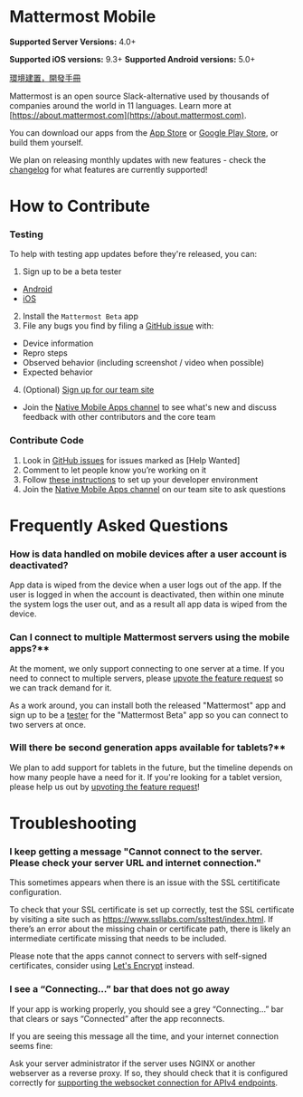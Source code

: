 # Mattermost Mobile

**Supported Server Versions:** 4.0+

**Supported iOS versions:** 9.3+
**Supported Android versions:** 5.0+

[環境建置，開發手冊](https://docs.mattermost.com/developer/mobile-developer-setup.html)

Mattermost is an open source Slack-alternative used by thousands of companies around the world in 11 languages. Learn more at [https://about.mattermost.com](https://about.mattermost.com).

You can download our apps from the [App Store](https://about.mattermost.com/mattermost-ios-app/) or [Google Play Store](https://about.mattermost.com/mattermost-android-app/), or build them yourself. 

We plan on releasing monthly updates with new features - check the [changelog](https://github.com/mattermost/mattermost-mobile/blob/master/CHANGELOG.md) for what features are currently supported! 

# How to Contribute

### Testing

To help with testing app updates before they're released, you can:

1. Sign up to be a beta tester
  - [Android](https://play.google.com/apps/testing/com.mattermost.rnbeta)
  - [iOS](https://mattermost-fastlane.herokuapp.com/)
2. Install the `Mattermost Beta` app
3. File any bugs you find by filing a [GitHub issue](https://github.com/mattermost/mattermost-mobile/issues) with:
  - Device information
  - Repro steps
  - Observed behavior (including screenshot / video when possible)
  - Expected behavior
4. (Optional) [Sign up for our team site](https://pre-release.mattermost.com/signup_user_complete/?id=f1924a8db44ff3bb41c96424cdc20676)
  - Join the [Native Mobile Apps channel](https://pre-release.mattermost.com/core/channels/native-mobile-apps) to see what's new and discuss feedback with other contributors and the core team

### Contribute Code 

1. Look in [GitHub issues](https://github.com/mattermost/mattermost-mobile/issues) for issues marked as [Help Wanted]
2. Comment to let people know you’re working on it
3. Follow [these instructions](https://docs.mattermost.com/developer/mobile-developer-setup.html) to set up your developer environment
4. Join the [Native Mobile Apps channel](https://pre-release.mattermost.com/core/channels/native-mobile-apps) on our team site to ask questions



# Frequently Asked Questions

### How is data handled on mobile devices after a user account is deactivated?

App data is wiped from the device when a user logs out of the app. If the user is logged in when the account is deactivated, then within one minute the system logs the user out, and as a result all app data is wiped from the device.

### Can I connect to multiple Mattermost servers using the mobile apps?**

At the moment, we only support connecting to one server at a time. If you need to connect to multiple servers, please [upvote the feature request](https://mattermost.uservoice.com/forums/306457/suggestions/10975938) so we can track demand for it. 

As a work around, you can install both the released "Mattermost" app and sign up to be a [tester](#testing) for the "Mattermost Beta" app so you can connect to two servers at once.

### Will there be second generation apps available for tablets?**

We plan to add support for tablets in the future, but the timeline depends on how many people have a need for it. If you're looking for a tablet version, please help us out by [upvoting the feature request](https://mattermost.uservoice.com/forums/306457/suggestions/20082079)!

# Troubleshooting

### I keep getting a message "Cannot connect to the server. Please check your server URL and internet connection."

This sometimes appears when there is an issue with the SSL certitificate configuration. 

To check that your SSL certificate is set up correctly, test the SSL certificate by visiting a site such as https://www.ssllabs.com/ssltest/index.html. If there’s an error about the missing chain or certificate path, there is likely an intermediate certificate missing that needs to be included.

Please note that the apps cannot connect to servers with self-signed certificates, consider using [Let's Encrypt](https://docs.mattermost.com/install/config-ssl-http2-nginx.html) instead. 

### I see a “Connecting…” bar that does not go away

If your app is working properly, you should see a grey “Connecting…” bar that clears or says “Connected” after the app reconnects. 

If you are seeing this message all the time, and your internet connection seems fine: 

Ask your server administrator if the server uses NGINX or another webserver as a reverse proxy. If so, they should check that it is configured correctly for [supporting the websocket connection for APIv4 endpoints](https://docs.mattermost.com/install/install-ubuntu-1604.html#configuring-nginx-as-a-proxy-for-mattermost-server). 
